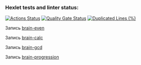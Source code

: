 ### Hexlet tests and linter status:
[![Actions Status](https://github.com/AndreyDodonov/frontend-project-44/actions/workflows/hexlet-check.yml/badge.svg)](https://github.com/AndreyDodonov/frontend-project-44/actions)
[![Quality Gate Status](https://sonarcloud.io/api/project_badges/measure?project=AndreyDodonov_frontend-project-44&metric=alert_status)](https://sonarcloud.io/summary/new_code?id=AndreyDodonov_frontend-project-44)
[![Duplicated Lines (%)](https://sonarcloud.io/api/project_badges/measure?project=AndreyDodonov_frontend-project-44&metric=duplicated_lines_density)](https://sonarcloud.io/summary/new_code?id=AndreyDodonov_frontend-project-44)


Запись [brain-even](https://asciinema.org/a/LmmMrUWHCPgCZtacjv4u9q1VE)

Запись [brain-calc](https://asciinema.org/a/UM4dBEoRpivd65IdbVyXyBSIU)

Запись [brain-gcd](https://asciinema.org/a/7aiaTzIj786t04PADp0mveS4d)

Запись [brain-progression](https://asciinema.org/a/5kavfyctqEgLJyrr75RjnfkUx)